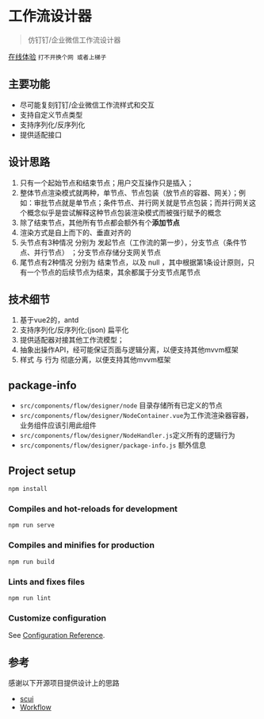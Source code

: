 # 工作流设计器

> 仿钉钉/企业微信工作流设计器


[在线体验](https://workflow.jianjianghui.top/)
``打不开换个网 或者上梯子``

## 主要功能

* 尽可能复刻钉钉/企业微信工作流样式和交互
* 支持自定义节点类型
* 支持序列化/反序列化
* 提供适配接口

## 设计思路

1. 只有一个起始节点和结束节点；用户交互操作只是插入；
2. 整体节点渲染模式就两种，单节点、节点包装（放节点的容器、网关）；例如：审批节点就是单节点；条件节点、并行网关就是节点包装；而并行网关这个概念似乎是尝试解释这种节点包装渲染模式而被强行赋予的概念
3. 除了结束节点，其他所有节点都会额外有个<b>添加节点</b>
4. 渲染方式是自上而下的、垂直对齐的
5. 头节点有3种情况 分别为 发起节点（工作流的第一步），分支节点（条件节点、并行节点） ；分支节点存储分支网关节点
6. 尾节点有2种情况 分别为 结束节点，以及 null ，其中根据第1条设计原则，只有一个节点的后续节点为结束，其余都属于分支节点尾节点

## 技术细节

1. 基于vue2的，antd
2. 支持序列化/反序列化;(json) 扁平化
3. 提供适配器对接其他工作流模型；
4. 抽象出操作API，经可能保证页面与逻辑分离，以便支持其他mvvm框架
6. 样式 与 行为 彻底分离，以便支持其他mvvm框架

## package-info

* ``src/components/flow/designer/node`` 目录存储所有已定义的节点
* ``src/components/flow/designer/NodeContainer.vue``为工作流渲染器容器，业务组件应该引用此组件
* ``src/components/flow/designer/NodeHandler.js``定义所有的逻辑行为
* ``src/components/flow/designer/package-info.js`` 额外信息

## Project setup

```
npm install
```

### Compiles and hot-reloads for development

```
npm run serve
```

### Compiles and minifies for production

```
npm run build
```

### Lints and fixes files

```
npm run lint
```

### Customize configuration

See [Configuration Reference](https://cli.vuejs.org/config/).

## 参考

感谢以下开源项目提供设计上的思路

* [scui](https://gitee.com/lolicode/scui)
* [Workflow](https://github.com/StavinLi/Workflow)

